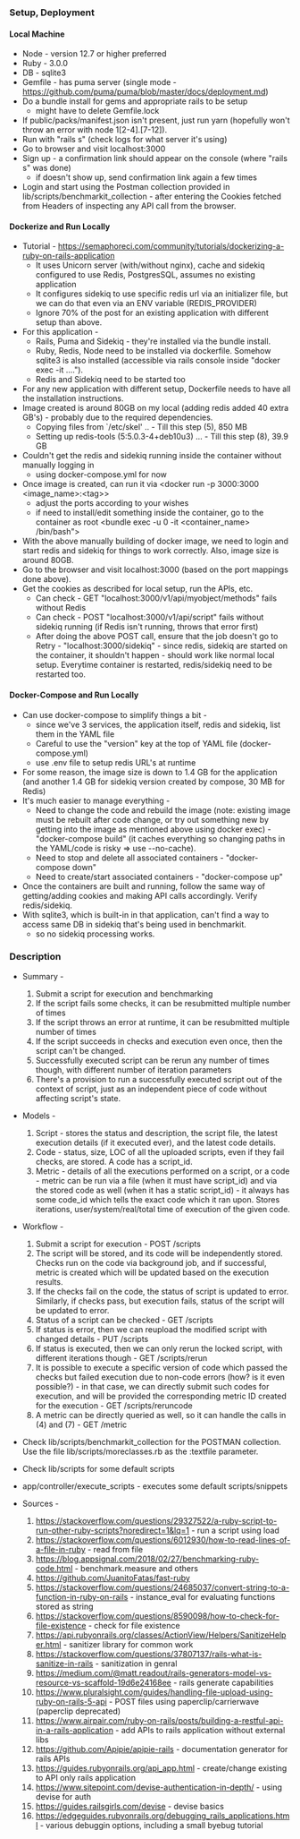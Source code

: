 ### Setup, Deployment
#### Local Machine
  * Node - version 12.7 or higher preferred
  * Ruby - 3.0.0
  * DB - sqlite3
  * Gemfile - has puma server (single mode - https://github.com/puma/puma/blob/master/docs/deployment.md)
  * Do a bundle install for gems and appropriate rails to be setup
    - might have to delete Gemfile.lock
  * If public/packs/manifest.json isn't present, just run yarn (hopefully won't throw an error with node 1[2-4].[7-12]).
  * Run with "rails s" (check logs for what server it's using)
  * Go to browser and visit localhost:3000
  * Sign up - a confirmation link should appear on the console (where "rails s" was done)
    - if doesn't show up, send confirmation link again a few times
  * Login and start using the Postman collection provided in lib/scripts/benchmarkit\_collection - after entering the Cookies fetched from Headers of inspecting any
    API call from the browser.

#### Dockerize and Run Locally
  * Tutorial - https://semaphoreci.com/community/tutorials/dockerizing-a-ruby-on-rails-application
    - It uses Unicorn server (with/without nginx), cache and sidekiq configured to use Redis, PostgresSQL, assumes no existing application
    - It configures sidekiq to use specific redis url via an initializer file, but we can do that even via an ENV variable (REDIS\_PROVIDER)
    - Ignore 70% of the post for an existing application with different setup than above.
  * For this application -
    - Rails, Puma and Sidekiq - they're installed via the bundle install.
    - Ruby, Redis, Node need to be installed via dockerfile. Somehow sqlite3 is also installed (accessible via rails console inside "docker exec -it ....").
    - Redis and Sidekiq need to be started too
  * For any new application with different setup, Dockerfile needs to have all the installation instructions.
  * Image created is around 80GB on my local (adding redis added 40 extra GB's) - probably due to the required dependencies.
    - Copying files from `/etc/skel' .. - Till this step (5), 850 MB
    - Setting up redis-tools (5:5.0.3-4+deb10u3) ... - Till this step (8), 39.9 GB
  * Couldn't get the redis and sidekiq running inside the container without manually logging in
    - using docker-compose.yml for now
  * Once image is created, can run it via \<docker run -p 3000:3000 \<image\_name\>:\<tag\>\>
    - adjust the ports according to your wishes
    - if need to install/edit something inside the container, go to the container as root \<bundle exec -u 0 -it <container_name> /bin/bash"\>
  * With the above manually building of docker image, we need to login and start redis and sidekiq for things to work correctly. Also, image size is around 80GB.
  * Go to the browser and visit localhost:3000 (based on the port mappings done above).
  * Get the cookies as described for local setup, run the APIs, etc.
    - Can check - GET "localhost:3000/v1/api/myobject/methods" fails without Redis
    - Can check - POST "localhost:3000/v1/api/script" fails without sidekiq running (if Redis isn't running, throws that error first)
    - After doing the above POST call, ensure that the job doesn't go to Retry - "localhost:3000/sidekiq" - since redis, sidekiq are started on the container, it
      shouldn't happen - should work like normal local setup. Everytime container is restarted, redis/sidekiq need to be restarted too.

#### Docker-Compose and Run Locally
  * Can use docker-compose to simplify things a bit -
    - since we've 3 services, the application itself, redis and sidekiq, list them in the YAML file
    - Careful to use the "version" key at the top of YAML file (docker-compose.yml)
    - use .env file to setup redis URL's at runtime
  * For some reason, the image size is down to 1.4 GB for the application (and another 1.4 GB for sidekiq version created by compose, 30 MB for Redis) 
  * It's much easier to manage everything - 
    - Need to change the code and rebuild the image (note: existing image must be rebuilt after code change, or try out something new by getting into the image as
      mentioned above using docker exec) - "docker-compose build" (it caches everything so changing paths in the YAML/code is risky => use --no-cache).
    - Need to stop and delete all associated containers - "docker-compose down"
    - Need to create/start associated containers - "docker-compose up"
  * Once the containers are built and running, follow the same way of getting/adding cookies and making API calls accordingly. Verify redis/sidekiq.
  * With sqlite3, which is built-in in that application, can't find a way to access same DB in sidekiq that's being used in benchmarkit.
    - so no sidekiq processing works.

### Description
  * Summary - 
    1. Submit a script for execution and benchmarking
    2. If the script fails some checks, it can be resubmitted multiple number of times
    3. If the script throws an error at runtime, it can be resubmitted multiple number of times
    4. If the script succeeds in checks and execution even once, then the script can't be changed.
    5. Successfully executed script can be rerun any number of times though, with different number of iteration parameters
    6. There's a provision to run a successfully executed script out of the context of script, just as an independent piece of code without affecting script's state.

  * Models - 
    1. Script - stores the status and description, the script file, the latest execution details (if it executed ever), and the latest code details.
    2. Code - status, size, LOC of all the uploaded scripts, even if they fail checks, are stored. A code has a script\_id.
    3. Metric - details of all the executions performed on a script, or a code - metric can be run via a file (when it must have script\_id) and via the stored code as well (when it has a static script\_id) - it always has some code\_id which tells the exact code which it ran upon. Stores iterations, user/system/real/total time of execution of the given code.

  * Workflow - 
    1. Submit a script for execution - POST /scripts
    2. The script will be stored, and its code will be independently stored. Checks run on the code via background job, and if successful, metric is created which will be updated based on the execution results.
    3. If the checks fail on the code, the status of script is updated to error. Similarly, if checks pass, but execution fails, status of the script will be updated to error.
    4. Status of a script can be checked - GET /scripts
    5. If status is error, then we can reupload the modified script with changed details - PUT /scripts
    6. If status is executed, then we can only rerun the locked script, with different iterations though - GET /scripts/rerun
    7. It is possible to execute a specific version of code which passed the checks but failed execution due to non-code errors (how? is it even possible?) - in that case, we can directly submit such codes for execution, and will be provided the corresponding metric ID created for the execution - GET /scripts/reruncode
    8. A metric can be directly queried as well, so it can handle the calls in (4) and (7) - GET /metric

  * Check lib/scripts/benchmarkit\_collection for the POSTMAN collection. Use the file lib/scripts/moreclasses.rb as the :textfile parameter.
  * Check lib/scripts for some default scripts
  * app/controller/execute\_scripts - executes some default scripts/snippets

  * Sources - 
    1. https://stackoverflow.com/questions/29327522/a-ruby-script-to-run-other-ruby-scripts?noredirect=1&lq=1 - run a script using load
    2. https://stackoverflow.com/questions/6012930/how-to-read-lines-of-a-file-in-ruby - read from file
    3. https://blog.appsignal.com/2018/02/27/benchmarking-ruby-code.html - benchmark.measure and others
    4. https://github.com/JuanitoFatas/fast-ruby
    5. https://stackoverflow.com/questions/24685037/convert-string-to-a-function-in-ruby-on-rails - instance\_eval for evaluating functions stored as string
    6. https://stackoverflow.com/questions/8590098/how-to-check-for-file-existence - check for file existence
    7. https://api.rubyonrails.org/classes/ActionView/Helpers/SanitizeHelper.html - sanitizer library for common work
    8. https://stackoverflow.com/questions/37807137/rails-what-is-sanitize-in-rails - sanitization in genral
    9. https://medium.com/@matt.readout/rails-generators-model-vs-resource-vs-scaffold-19d6e24168ee - rails generate capabilities
    10. https://www.pluralsight.com/guides/handling-file-upload-using-ruby-on-rails-5-api - POST files using paperclip/carrierwave (paperclip deprecated)
    11. https://www.airpair.com/ruby-on-rails/posts/building-a-restful-api-in-a-rails-application - add APIs to rails application without external libs
    12. https://github.com/Apipie/apipie-rails - documentation generator for rails APIs
    13. https://guides.rubyonrails.org/api_app.html - create/change existing to API only rails application
    14. https://www.sitepoint.com/devise-authentication-in-depth/ - using devise for auth
    15. https://guides.railsgirls.com/devise - devise basics
    16. https://edgeguides.rubyonrails.org/debugging_rails_applications.html - various debuggin options, including a small byebug tutorial
